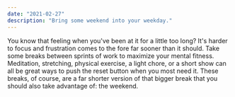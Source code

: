 ```yaml
---
date: "2021-02-27"
description: "Bring some weekend into your weekday."
---
```


You know that feeling when you've been at it for a little too long? It's harder to focus and frustration comes to the fore far sooner than it should. Take some breaks between sprints of work to maximize your mental fitness. Meditation, stretching, physical exercise, a light chore, or a short show can all be great ways to push the reset button when you most need it. These breaks, of course, are a far shorter version of that bigger break that you should also take advantage of: the weekend.